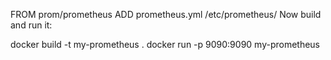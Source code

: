 FROM prom/prometheus
ADD prometheus.yml /etc/prometheus/
Now build and run it:

docker build -t my-prometheus .
docker run -p 9090:9090 my-prometheus
